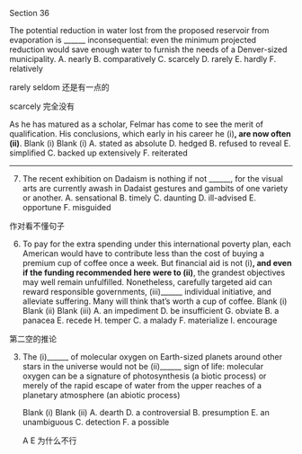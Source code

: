 Section 36

The potential reduction in water lost from the proposed reservoir from evaporation is ______ inconsequential: even the minimum projected reduction would save enough water to furnish the needs of a Denver-sized municipality.
A. nearly
B. comparatively
C. scarcely
D. rarely
E. hardly
F. relatively

rarely seldom 还是有一点的 

scarcely 完全没有

As he has matured as a scholar, Felmar has come to see the merit of qualification. His conclusions, which early in his career he (i)______, are now often (ii)______.
Blank (i) Blank (i)
A. stated as absolute D. hedged
B. refused to reveal E. simplified
C. backed up extensively F. reiterated

----

7. The recent exhibition on Dadaism is nothing if not ______, for the visual arts are currently awash in Dadaist gestures and gambits of one variety or another.
  A. sensational
  B. timely
  C. daunting
  D. ill-advised
  E. opportune
  F. misguided

  作对看不懂句子

  6. To pay for the extra spending under this international poverty plan, each American would have to contribute less than the cost of buying a premium cup of coffee once a week. But financial aid is not (i)______, and even if the funding recommended here were to (ii)______, the grandest objectives may well remain unfulfilled. Nonetheless, carefully targeted aid can reward responsible governments, (iii)______ individual initiative, and alleviate suffering. Many will think that’s worth a cup of coffee.
  Blank (i) Blank (ii) Blank (iii)
  A. an impediment D. be insufficient G. obviate
  B. a panacea E. recede H. temper
  C. a malady F. materialize I. encourage

  第二空的推论

  3. The (i)______ of molecular oxygen on Earth-sized planets around other stars in the universe would not be (ii)______ sign of life: molecular oxygen can be a signature of photosynthesis (a biotic process) or merely of the rapid escape of water from the upper reaches of a planetary atmosphere (an abiotic process)

     Blank (i) Blank (ii)
     A. dearth D. a controversial
     B. presumption E. an unambiguous
     C. detection F. a possible

     A E 为什么不行